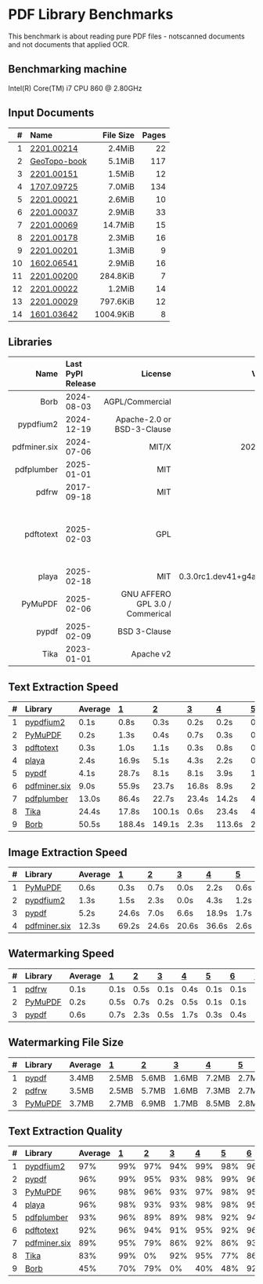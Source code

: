 # PDF Library Benchmarks
This benchmark is about reading pure PDF files - notscanned documents and not documents that applied OCR.

## Benchmarking machine
 Intel(R) Core(TM) i7 CPU         860  @ 2.80GHz

## Input Documents
| #  |                                               Name                                               | File Size | Pages |
| -: | :----------------------------------------------------------------------------------------------- | --------: | ----: |
|  1 | [2201.00214](https://arxiv.org/pdf/2201.00214.pdf)                                               |    2.4MiB |    22 |
|  2 | [GeoTopo-book](https://github.com/py-pdf/sample-files/raw/main/009-pdflatex-geotopo/GeoTopo.pdf) |    5.1MiB |   117 |
|  3 | [2201.00151](https://arxiv.org/pdf/2201.00151.pdf)                                               |    1.5MiB |    12 |
|  4 | [1707.09725](https://arxiv.org/pdf/1707.09725.pdf)                                               |    7.0MiB |   134 |
|  5 | [2201.00021](https://arxiv.org/pdf/2201.00021.pdf)                                               |    2.6MiB |    10 |
|  6 | [2201.00037](https://arxiv.org/pdf/2201.00037.pdf)                                               |    2.9MiB |    33 |
|  7 | [2201.00069](https://arxiv.org/pdf/2201.00069.pdf)                                               |   14.7MiB |    15 |
|  8 | [2201.00178](https://arxiv.org/pdf/2201.00178.pdf)                                               |    2.3MiB |    16 |
|  9 | [2201.00201](https://arxiv.org/pdf/2201.00201.pdf)                                               |    1.3MiB |     9 |
| 10 | [1602.06541](https://arxiv.org/pdf/1602.06541.pdf)                                               |    2.9MiB |    16 |
| 11 | [2201.00200](https://arxiv.org/pdf/2201.00200.pdf)                                               |  284.8KiB |     7 |
| 12 | [2201.00022](https://arxiv.org/pdf/2201.00022.pdf)                                               |    1.2MiB |    14 |
| 13 | [2201.00029](https://arxiv.org/pdf/2201.00029.pdf)                                               |  797.6KiB |    12 |
| 14 | [1601.03642](https://arxiv.org/pdf/1601.03642.pdf)                                               | 1004.9KiB |     8 |

## Libraries
|     Name     | Last PyPI Release |             License             |         Version         |                       Dependencies                        |
| -----------: | :---------------- | ------------------------------: | ----------------------: | :-------------------------------------------------------- |
|         Borb | 2024-08-03        |                 AGPL/Commercial |                  2.1.16 |                                                           |
|    pypdfium2 | 2024-12-19        |      Apache-2.0 or BSD-3-Clause |                  4.30.1 | PDFium (Foxit/Google)                                     |
| pdfminer.six | 2024-07-06        |                           MIT/X |                20231228 |                                                           |
|   pdfplumber | 2025-01-01        |                             MIT |                  0.11.5 | pdfminer.six                                              |
|        pdfrw | 2017-09-18        |                             MIT |                     0.4 |                                                           |
|    pdftotext | 2025-02-03        |                             GPL |                  0.86.1 | build-essential libpoppler-cpp-dev pkg-config python3-dev |
|        playa | 2025-02-18        |                             MIT | 0.3.0rc1.dev41+g4a84b70 |                                                           |
|      PyMuPDF | 2025-02-06        | GNU AFFERO GPL 3.0 / Commerical |                  1.25.3 | MuPDF                                                     |
|        pypdf | 2025-02-09        |                    BSD 3-Clause |                   5.3.0 |                                                           |
|         Tika | 2023-01-01        |                       Apache v2 |                   2.6.0 | Apache Tika                                               |


## Text Extraction Speed

| #  |                          Library                          | Average | [   1   ](https://arxiv.org/pdf/2201.00214.pdf) | [   2   ](https://github.com/py-pdf/sample-files/raw/main/009-pdflatex-geotopo/GeoTopo.pdf) | [   3   ](https://arxiv.org/pdf/2201.00151.pdf) | [   4   ](https://arxiv.org/pdf/1707.09725.pdf) | [   5   ](https://arxiv.org/pdf/2201.00021.pdf) | [   6   ](https://arxiv.org/pdf/2201.00037.pdf) | [   7   ](https://arxiv.org/pdf/2201.00069.pdf) | [   8   ](https://arxiv.org/pdf/2201.00178.pdf) | [   9   ](https://arxiv.org/pdf/2201.00201.pdf) | [  10   ](https://arxiv.org/pdf/1602.06541.pdf) | [  11   ](https://arxiv.org/pdf/2201.00200.pdf) | [  12   ](https://arxiv.org/pdf/2201.00022.pdf) | [  13   ](https://arxiv.org/pdf/2201.00029.pdf) | [  14   ](https://arxiv.org/pdf/1601.03642.pdf) |
| :- | :-------------------------------------------------------- | :------ | :---------------------------------------------- | :------------------------------------------------------------------------------------------ | :---------------------------------------------- | :---------------------------------------------- | :---------------------------------------------- | :---------------------------------------------- | :---------------------------------------------- | :---------------------------------------------- | :---------------------------------------------- | :---------------------------------------------- | :---------------------------------------------- | :---------------------------------------------- | :---------------------------------------------- | :---------------------------------------------- |
| 1  | [pypdfium2      ](https://pypi.org/project/pypdfium2/)    |    0.1s | 0.8s                                            | 0.3s                                                                                        | 0.2s                                            | 0.2s                                            | 0.0s                                            | 0.1s                                            | 0.1s                                            | 0.1s                                            | 0.0s                                            | 0.1s                                            | 0.0s                                            | 0.1s                                            | 0.0s                                            | 0.0s                                            |
| 2  | [PyMuPDF        ](https://pypi.org/project/PyMuPDF/)      |    0.2s | 1.3s                                            | 0.4s                                                                                        | 0.7s                                            | 0.3s                                            | 0.1s                                            | 0.2s                                            | 0.1s                                            | 0.1s                                            | 0.1s                                            | 0.1s                                            | 0.1s                                            | 0.1s                                            | 0.0s                                            | 0.0s                                            |
| 3  | [pdftotext      ](https://poppler.freedesktop.org/)       |    0.3s | 1.0s                                            | 1.1s                                                                                        | 0.3s                                            | 0.8s                                            | 0.1s                                            | 0.3s                                            | 0.2s                                            | 0.1s                                            | 0.1s                                            | 0.1s                                            | 0.1s                                            | 0.1s                                            | 0.0s                                            | 0.1s                                            |
| 4  | [playa          ](https://pypi.org/project/playa-pdf/)    |    2.4s | 16.9s                                           | 5.1s                                                                                        | 4.3s                                            | 2.2s                                            | 0.7s                                            | 1.1s                                            | 0.5s                                            | 0.6s                                            | 0.4s                                            | 0.7s                                            | 0.5s                                            | 0.6s                                            | 0.4s                                            | 0.2s                                            |
| 5  | [pypdf          ](https://pypi.org/project/pypdf/)        |    4.1s | 28.7s                                           | 8.1s                                                                                        | 8.1s                                            | 3.9s                                            | 1.2s                                            | 2.0s                                            | 0.8s                                            | 1.0s                                            | 0.8s                                            | 1.0s                                            | 0.9s                                            | 0.8s                                            | 0.6s                                            | 0.4s                                            |
| 6  | [pdfminer.six   ](https://pypi.org/project/pdfminer.six/) |    9.0s | 55.9s                                           | 23.7s                                                                                       | 16.8s                                           | 8.9s                                            | 2.3s                                            | 4.0s                                            | 1.8s                                            | 2.2s                                            | 1.5s                                            | 2.7s                                            | 1.8s                                            | 2.0s                                            | 1.1s                                            | 0.9s                                            |
| 7  | [pdfplumber     ](https://pypi.org/project/pdfplumber/)   |   13.0s | 86.4s                                           | 22.7s                                                                                       | 23.4s                                           | 14.2s                                           | 4.2s                                            | 7.1s                                            | 3.3s                                            | 3.2s                                            | 2.9s                                            | 4.4s                                            | 3.3s                                            | 3.5s                                            | 1.9s                                            | 1.7s                                            |
| 8  | [Tika           ](https://pypi.org/project/tika/)         |   24.4s | 17.8s                                           | 100.1s                                                                                      | 0.6s                                            | 23.4s                                           | 47.3s                                           | 48.3s                                           | 31.5s                                           | 34.5s                                           | 0.1s                                            | 13.2s                                           | 0.1s                                            | 24.2s                                           | 0.1s                                            | 0.1s                                            |
| 9  | [Borb           ](https://pypi.org/project/borb/)         |   50.5s | 188.4s                                          | 149.1s                                                                                      | 2.3s                                            | 113.6s                                          | 28.4s                                           | 11.7s                                           | 112.3s                                          | 23.7s                                           | 27.1s                                           | 8.4s                                            | 5.7s                                            | 27.7s                                           | 4.9s                                            | 2.9s                                            |


## Image Extraction Speed

| #  |                          Library                          | Average | [   1   ](https://arxiv.org/pdf/2201.00214.pdf) | [   2   ](https://github.com/py-pdf/sample-files/raw/main/009-pdflatex-geotopo/GeoTopo.pdf) | [   3   ](https://arxiv.org/pdf/2201.00151.pdf) | [   4   ](https://arxiv.org/pdf/1707.09725.pdf) | [   5   ](https://arxiv.org/pdf/2201.00021.pdf) | [   6   ](https://arxiv.org/pdf/2201.00037.pdf) | [   7   ](https://arxiv.org/pdf/2201.00069.pdf) | [   8   ](https://arxiv.org/pdf/2201.00178.pdf) | [   9   ](https://arxiv.org/pdf/2201.00201.pdf) | [  10   ](https://arxiv.org/pdf/1602.06541.pdf) | [  11   ](https://arxiv.org/pdf/2201.00200.pdf) | [  12   ](https://arxiv.org/pdf/2201.00022.pdf) | [  13   ](https://arxiv.org/pdf/2201.00029.pdf) | [  14   ](https://arxiv.org/pdf/1601.03642.pdf) |
| :- | :-------------------------------------------------------- | :------ | :---------------------------------------------- | :------------------------------------------------------------------------------------------ | :---------------------------------------------- | :---------------------------------------------- | :---------------------------------------------- | :---------------------------------------------- | :---------------------------------------------- | :---------------------------------------------- | :---------------------------------------------- | :---------------------------------------------- | :---------------------------------------------- | :---------------------------------------------- | :---------------------------------------------- | :---------------------------------------------- |
| 1  | [PyMuPDF        ](https://pypi.org/project/PyMuPDF/)      |    0.6s | 0.3s                                            | 0.7s                                                                                        | 0.0s                                            | 2.2s                                            | 0.6s                                            | 0.0s                                            | 3.3s                                            | 0.5s                                            | 0.5s                                            | 0.1s                                            | 0.0s                                            | 0.4s                                            | 0.3s                                            | 0.0s                                            |
| 2  | [pypdfium2      ](https://pypi.org/project/pypdfium2/)    |    1.3s | 1.5s                                            | 2.3s                                                                                        | 0.0s                                            | 4.3s                                            | 1.2s                                            | 0.2s                                            | 5.7s                                            | 0.9s                                            | 0.9s                                            | 0.3s                                            | 0.1s                                            | 0.7s                                            | 0.3s                                            | 0.0s                                            |
| 3  | [pypdf          ](https://pypi.org/project/pypdf/)        |    5.2s | 24.6s                                           | 7.0s                                                                                        | 6.6s                                            | 18.9s                                           | 1.7s                                            | 0.7s                                            | 7.6s                                            | 1.5s                                            | 1.5s                                            | 0.9s                                            | 0.2s                                            | 1.3s                                            | 0.3s                                            | 0.2s                                            |
| 4  | [pdfminer.six   ](https://pypi.org/project/pdfminer.six/) |   12.3s | 69.2s                                           | 24.6s                                                                                       | 20.6s                                           | 36.6s                                           | 2.6s                                            | 4.1s                                            | 2.4s                                            | 2.3s                                            | 1.5s                                            | 2.7s                                            | 2.0s                                            | 2.1s                                            | 1.1s                                            | 0.9s                                            |


## Watermarking Speed

| #  |                       Library                        | Average | [   1   ](https://arxiv.org/pdf/2201.00214.pdf) | [   2   ](https://github.com/py-pdf/sample-files/raw/main/009-pdflatex-geotopo/GeoTopo.pdf) | [   3   ](https://arxiv.org/pdf/2201.00151.pdf) | [   4   ](https://arxiv.org/pdf/1707.09725.pdf) | [   5   ](https://arxiv.org/pdf/2201.00021.pdf) | [   6   ](https://arxiv.org/pdf/2201.00037.pdf) | [   7   ](https://arxiv.org/pdf/2201.00069.pdf) | [   8   ](https://arxiv.org/pdf/2201.00178.pdf) | [   9   ](https://arxiv.org/pdf/2201.00201.pdf) | [  10   ](https://arxiv.org/pdf/1602.06541.pdf) | [  11   ](https://arxiv.org/pdf/2201.00200.pdf) | [  12   ](https://arxiv.org/pdf/2201.00022.pdf) | [  13   ](https://arxiv.org/pdf/2201.00029.pdf) | [  14   ](https://arxiv.org/pdf/1601.03642.pdf) |
| :- | :--------------------------------------------------- | :------ | :---------------------------------------------- | :------------------------------------------------------------------------------------------ | :---------------------------------------------- | :---------------------------------------------- | :---------------------------------------------- | :---------------------------------------------- | :---------------------------------------------- | :---------------------------------------------- | :---------------------------------------------- | :---------------------------------------------- | :---------------------------------------------- | :---------------------------------------------- | :---------------------------------------------- | :---------------------------------------------- |
| 1  | [pdfrw          ](https://pypi.org/project/pdfrw/)   |    0.1s | 0.1s                                            | 0.5s                                                                                        | 0.1s                                            | 0.4s                                            | 0.1s                                            | 0.1s                                            | 0.2s                                            | 0.1s                                            | 0.1s                                            | 0.1s                                            | 0.1s                                            | 0.2s                                            | 0.0s                                            | 0.1s                                            |
| 2  | [PyMuPDF        ](https://pypi.org/project/PyMuPDF/) |    0.2s | 0.5s                                            | 0.7s                                                                                        | 0.2s                                            | 0.5s                                            | 0.1s                                            | 0.1s                                            | 0.1s                                            | 0.1s                                            | 0.1s                                            | 0.1s                                            | 0.0s                                            | 0.1s                                            | 0.0s                                            | 0.0s                                            |
| 3  | [pypdf          ](https://pypi.org/project/pypdf/)   |    0.6s | 0.7s                                            | 2.3s                                                                                        | 0.5s                                            | 1.7s                                            | 0.3s                                            | 0.4s                                            | 0.5s                                            | 0.4s                                            | 0.2s                                            | 0.5s                                            | 0.2s                                            | 0.6s                                            | 0.1s                                            | 0.1s                                            |


## Watermarking File Size

| #  |                       Library                        | Average | [   1   ](https://arxiv.org/pdf/2201.00214.pdf) | [   2   ](https://github.com/py-pdf/sample-files/raw/main/009-pdflatex-geotopo/GeoTopo.pdf) | [   3   ](https://arxiv.org/pdf/2201.00151.pdf) | [   4   ](https://arxiv.org/pdf/1707.09725.pdf) | [   5   ](https://arxiv.org/pdf/2201.00021.pdf) | [   6   ](https://arxiv.org/pdf/2201.00037.pdf) | [   7   ](https://arxiv.org/pdf/2201.00069.pdf) | [   8   ](https://arxiv.org/pdf/2201.00178.pdf) | [   9   ](https://arxiv.org/pdf/2201.00201.pdf) | [  10   ](https://arxiv.org/pdf/1602.06541.pdf) | [  11   ](https://arxiv.org/pdf/2201.00200.pdf) | [  12   ](https://arxiv.org/pdf/2201.00022.pdf) | [  13   ](https://arxiv.org/pdf/2201.00029.pdf) | [  14   ](https://arxiv.org/pdf/1601.03642.pdf) |
| :- | :--------------------------------------------------- | :------ | :---------------------------------------------- | :------------------------------------------------------------------------------------------ | :---------------------------------------------- | :---------------------------------------------- | :---------------------------------------------- | :---------------------------------------------- | :---------------------------------------------- | :---------------------------------------------- | :---------------------------------------------- | :---------------------------------------------- | :---------------------------------------------- | :---------------------------------------------- | :---------------------------------------------- | :---------------------------------------------- |
| 1  | [pypdf          ](https://pypi.org/project/pypdf/)   | 3.4MB   | 2.5MB                                           | 5.6MB                                                                                       | 1.6MB                                           | 7.2MB                                           | 2.7MB                                           | 3.1MB                                           | 15.4MB                                          | 2.4MB                                           | 1.3MB                                           | 3.0MB                                           | 0.3MB                                           | 1.2MB                                           | 0.8MB                                           | 1.0MB                                           |
| 2  | [pdfrw          ](https://pypi.org/project/pdfrw/)   | 3.5MB   | 2.5MB                                           | 5.7MB                                                                                       | 1.6MB                                           | 7.3MB                                           | 2.7MB                                           | 3.1MB                                           | 15.4MB                                          | 2.4MB                                           | 1.3MB                                           | 3.0MB                                           | 0.3MB                                           | 1.2MB                                           | 0.8MB                                           | 1.0MB                                           |
| 3  | [PyMuPDF        ](https://pypi.org/project/PyMuPDF/) | 3.7MB   | 2.7MB                                           | 6.9MB                                                                                       | 1.7MB                                           | 8.5MB                                           | 2.8MB                                           | 3.4MB                                           | 15.5MB                                          | 2.5MB                                           | 1.4MB                                           | 3.2MB                                           | 0.3MB                                           | 1.3MB                                           | 0.9MB                                           | 1.1MB                                           |

## Text Extraction Quality

| #  |                          Library                          | Average | [   1   ](https://arxiv.org/pdf/2201.00214.pdf) | [   2   ](https://github.com/py-pdf/sample-files/raw/main/009-pdflatex-geotopo/GeoTopo.pdf) | [   3   ](https://arxiv.org/pdf/2201.00151.pdf) | [   4   ](https://arxiv.org/pdf/1707.09725.pdf) | [   5   ](https://arxiv.org/pdf/2201.00021.pdf) | [   6   ](https://arxiv.org/pdf/2201.00037.pdf) | [   7   ](https://arxiv.org/pdf/2201.00069.pdf) | [   8   ](https://arxiv.org/pdf/2201.00178.pdf) | [   9   ](https://arxiv.org/pdf/2201.00201.pdf) | [  10   ](https://arxiv.org/pdf/1602.06541.pdf) | [  11   ](https://arxiv.org/pdf/2201.00200.pdf) | [  12   ](https://arxiv.org/pdf/2201.00022.pdf) | [  13   ](https://arxiv.org/pdf/2201.00029.pdf) | [  14   ](https://arxiv.org/pdf/1601.03642.pdf) |
| :- | :-------------------------------------------------------- | :------ | :---------------------------------------------- | :------------------------------------------------------------------------------------------ | :---------------------------------------------- | :---------------------------------------------- | :---------------------------------------------- | :---------------------------------------------- | :---------------------------------------------- | :---------------------------------------------- | :---------------------------------------------- | :---------------------------------------------- | :---------------------------------------------- | :---------------------------------------------- | :---------------------------------------------- | :---------------------------------------------- |
| 1  | [pypdfium2      ](https://pypi.org/project/pypdfium2/)    |  97%    |  99%                                            |  97%                                                                                        |  94%                                            |  99%                                            |  98%                                            |  96%                                            |  99%                                            |  99%                                            |  99%                                            |  99%                                            |  98%                                            |  78%                                            |  99%                                            |  99%                                            |
| 2  | [pypdf          ](https://pypi.org/project/pypdf/)        |  96%    |  99%                                            |  95%                                                                                        |  93%                                            |  98%                                            |  99%                                            |  96%                                            |  97%                                            |  99%                                            |  99%                                            |  99%                                            |  99%                                            |  78%                                            | 100%                                            |  99%                                            |
| 3  | [PyMuPDF        ](https://pypi.org/project/PyMuPDF/)      |  96%    |  98%                                            |  96%                                                                                        |  93%                                            |  97%                                            |  98%                                            |  95%                                            |  99%                                            |  98%                                            |  98%                                            |  98%                                            |  97%                                            |  77%                                            |  98%                                            |  99%                                            |
| 4  | [playa          ](https://pypi.org/project/playa-pdf/)    |  96%    |  98%                                            |  93%                                                                                        |  93%                                            |  98%                                            |  98%                                            |  95%                                            |  97%                                            |  97%                                            |  98%                                            |  99%                                            |  98%                                            |  77%                                            |  96%                                            |  99%                                            |
| 5  | [pdfplumber     ](https://pypi.org/project/pdfplumber/)   |  93%    |  96%                                            |  89%                                                                                        |  89%                                            |  98%                                            |  92%                                            |  94%                                            |  93%                                            |  95%                                            |  93%                                            |  97%                                            |  94%                                            |  76%                                            |  99%                                            |  98%                                            |
| 6  | [pdftotext      ](https://poppler.freedesktop.org/)       |  92%    |  96%                                            |  94%                                                                                        |  91%                                            |  95%                                            |  92%                                            |  96%                                            |  96%                                            |  96%                                            |  97%                                            |  83%                                            |  94%                                            |  77%                                            |  96%                                            |  79%                                            |
| 7  | [pdfminer.six   ](https://pypi.org/project/pdfminer.six/) |  89%    |  95%                                            |  79%                                                                                        |  86%                                            |  92%                                            |  86%                                            |  93%                                            |  95%                                            |  93%                                            |  92%                                            |  92%                                            |  93%                                            |  71%                                            |  98%                                            |  86%                                            |
| 8  | [Tika           ](https://pypi.org/project/tika/)         |  83%    |  99%                                            |   0%                                                                                        |  92%                                            |  95%                                            |  77%                                            |  86%                                            |  81%                                            |  82%                                            |  98%                                            |  88%                                            |  98%                                            |  67%                                            |  98%                                            |  96%                                            |
| 9  | [Borb           ](https://pypi.org/project/borb/)         |  45%    |  70%                                            |  79%                                                                                        |   0%                                            |  40%                                            |  48%                                            |  92%                                            |   0%                                            |  64%                                            |  51%                                            |  41%                                            |  55%                                            |  41%                                            |   0%                                            |  53%                                            |
